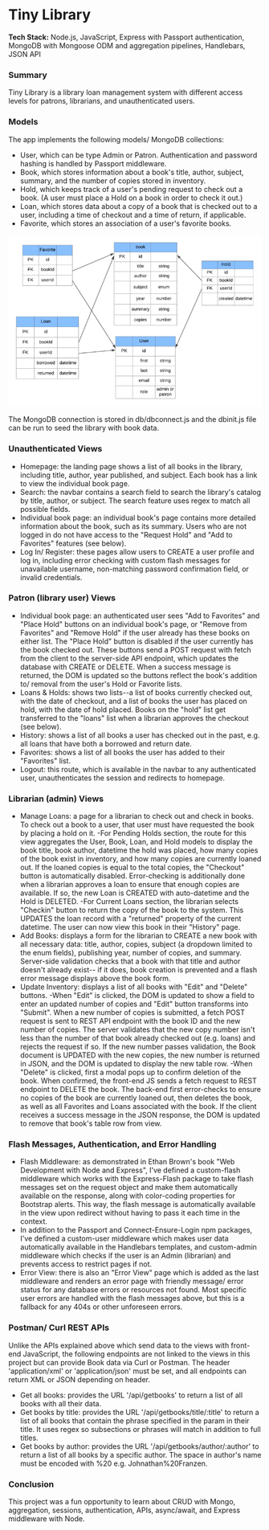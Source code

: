 # Tiny Library

**Tech Stack:** Node.js, JavaScript, Express with Passport authentication, MongoDB with Mongoose ODM and aggregation pipelines, Handlebars, JSON API

### Summary
Tiny Library is a library loan management system with different access levels for patrons, librarians, and unauthenticated users.

### Models
The app implements the following models/ MongoDB collections:
* User, which can be type Admin or Patron. Authentication and password hashing is handled by Passport middleware.
* Book, which stores information about a book's title, author, subject, summary, and the number of copies stored in inventory.
* Hold, which keeps track of a user's pending request to check out a book. (A user must place a Hold on a book in order to check it out.)
* Loan, which stores data about a copy of a book that is checked out to a user, including a time of checkout and a time of return, if applicable.
* Favorite, which stores an association of a user's favorite books.

![library models](library.png?raw=true "Title")

The MongoDB connection is stored in db/dbconnect.js and the dbinit.js file can be run to seed the library with book data.

### Unauthenticated Views
* Homepage: the landing page shows a list of all books in the library, including title, author, year published, and subject. Each book has a link to view the individual book page.
* Search: the navbar contains a search field to search the library's catalog by title, author, or subject. The search feature uses regex to match all possible fields.
* Individual book page: an individual book's page contains more detailed information about the book, such as its summary. Users who are not logged in do not have access to the "Request Hold" and "Add to Favorites" features (see below).
* Log In/ Register: these pages allow users to CREATE a user profile and log in, including error checking with custom flash messages for unavailable username, non-matching password confirmation field, or invalid credentials.

### Patron (library user) Views
* Individual book page: an authenticated user sees "Add to Favorites" and "Place Hold" buttons on an individual book's page, or "Remove from Favorites" and "Remove Hold" if the user already has these books on either list. The "Place Hold" button is disabled if the user currently has the book checked out. These buttons send a POST request with fetch from the client to the server-side API endpoint, which updates the database with CREATE or DELETE. When a success message is returned, the DOM is updated so the buttons reflect the book's addition to/ removal from the user's Hold or Favorite lists.
* Loans & Holds: shows two lists--a list of books currently checked out, with the date of checkout, and a list of books the user has placed on hold, with the date of hold placed. Books on the "hold" list get transferred to the "loans" list when a librarian approves the checkout (see below).
* History: shows a list of all books a user has checked out in the past, e.g. all loans that have both a borrowed and return date.
* Favorites: shows a list of all books the user has added to their "Favorites" list.
* Logout: this route, which is available in the navbar to any authenticated user, unauthenticates the session and redirects to homepage.

### Librarian (admin) Views
* Manage Loans: a page for a librarian to check out and check in books. To check out a book to a user, that user must have requested the book by placing a hold on it. 
-For Pending Holds section, the route for this view aggregates the User, Book, Loan, and Hold models to display the book title, book author, datetime the hold was placed, how many copies of the book exist in inventory, and how many copies are currently loaned out. If the loaned copies is equal to the total copies, the "Checkout" button is automatically disabled. Error-checking is additionally done when a librarian approves a loan to ensure that enough copies are available. If so, the new Loan is CREATED with auto-datetime and the Hold is DELETED.
-For Current Loans section, the librarian selects "Checkin" button to return the copy of the book to the system. This UPDATES the loan record with a "returned" property of the current datetime. The user can now view this book in their "History" page.
* Add Books: displays a form for the librarian to CREATE a new book with all necessary data: title, author, copies, subject (a dropdown limited to the enum fields), publishing year, number of copies, and summary. Server-side validation checks that a book with that title and author doesn't already exist-- if it does, book creation is prevented and a flash error message displays above the book form.
* Update Inventory: displays a list of all books with "Edit" and "Delete" buttons. 
-When "Edit" is clicked, the DOM is updated to show a field to enter an updated number of copies and "Edit" button transforms into "Submit". When a new number of copies is submitted, a fetch POST request is sent to REST API endpoint with the book ID and the new number of copies. The server validates that the new copy number isn't less than the number of that book already checked out (e.g. loans) and rejects the request if so. If the new number passes validation, the Book document is UPDATED with the new copies, the new number is returned in JSON, and the DOM is updated to display the new table row.
-When "Delete" is clicked, first a modal pops up to confirm deletion of the book. When confirmed, the front-end JS sends a fetch request to REST endpoint to DELETE the book. The back-end first error-checks to ensure no copies of the book are currently loaned out, then deletes the book, as well as all Favorites and Loans associated with the book. If the client receives a success message in the JSON response, the DOM is updated to remove that book's table row from view.

### Flash Messages, Authentication, and Error Handling
* Flash Middleware: as demonstrated in Ethan Brown's book "Web Development with Node and Express", I've defined a custom-flash middleware which works with the Express-Flash package to take flash messages set on the request object and make them automatically available on the response, along with color-coding properties for Bootstrap alerts. This way, the flash message is automatically available in the view upon redirect without having to pass it each time in the context.
* In addition to the Passport and Connect-Ensure-Login npm packages, I've defined a custom-user middleware which makes user data automatically available in the Handlebars templates, and custom-admin middleware which checks if the user is an Admin (librarian) and prevents access to restrict pages if not.
* Error View: there is also an "Error View" page which is added as the last middleware and renders an error page with friendly message/ error status for any database errors or resources not found. Most specific user errors are handled with the flash messages above, but this is a fallback for any 404s or other unforeseen errors.

### Postman/ Curl REST APIs
Unlike the APIs explained above which send data to the views with front-end JavaScript, the following endpoints are not linked to the views in this project but can provide Book data via Curl or Postman. The header 'application/xml' or 'application/json' must be set, and all endpoints can return XML or JSON depending on header.
* Get all books: provides the URL '/api/getbooks' to return a list of all books with all their data.
* Get books by title: provides the URL '/api/getbooks/title/:title' to return a list of all books that contain the phrase specified in the param in their title. It uses regex so subsections or phrases will match in addition to full titles.
* Get books by author: provides the URL '/api/getbooks/author/:author' to return a list of all books by a specific author. The space in author's name must be encoded with %20 e.g. Johnathan%20Franzen.

### Conclusion
This project was a fun opportunity to learn about CRUD with Mongo, aggregation, sessions, authentication, APIs, async/await, and Express middleware with Node.
